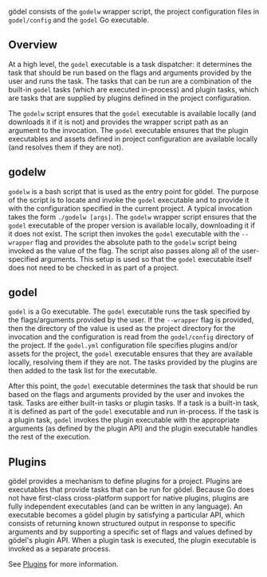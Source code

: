 gödel consists of the `godelw` wrapper script, the project configuration files in `godel/config` and the `godel` Go
executable.

Overview
--------
At a high level, the `godel` executable is a task dispatcher: it determines the task that should be run based on the
flags and arguments provided by the user and runs the task. The tasks that can be run are a combination of the built-in
`godel` tasks (which are executed in-process) and plugin tasks, which are tasks that are supplied by plugins defined in
the project configuration.

The `godelw` script ensures that the `godel` executable is available locally (and downloads it if it is not) and
provides the wrapper script path as an argument to the invocation. The `godel` executable ensures that the plugin
executables and assets defined in project configuration are available locally (and resolves them if they are not).

godelw
------
`godelw` is a bash script that is used as the entry point for gödel. The purpose of the script is to locate and invoke
the `godel` executable and to provide it with the configuration specified in the current project. A typical invocation
takes the form `./godelw [args]`. The `godelw` wrapper script ensures that the `godel` executable of the proper version
is available locally, downloading it if it does not exist. The script then invokes the `godel` executable with the
`--wrapper` flag and provides the absolute path to the `godelw` script being invoked as the value of the flag. The
script also passes along all of the user-specified arguments. This setup is used so that the `godel` executable itself
does not need to be checked in as part of a project.

godel
-----
`godel` is a Go executable. The `godel` executable runs the task specified by the flags/arguments provided by the user.
If the `--wrapper` flag is provided, then the directory of the value is used as the project directory for the invocation
and the configuration is read from the `godel/config` directory of the project. If the `godel.yml` configuration file
specifies plugins and/or assets for the project, the `godel` executable ensures that they are available locally,
resolving them if they are not. The tasks provided by the plugins are then added to the task list for the executable.

After this point, the `godel` executable determines the task that should be run based on the flags and arguments
provided by the user and invokes the task. Tasks are either built-in tasks or plugin tasks. If a task is a built-in
task, it is defined as part of the `godel` executable and run in-process. If the task is a plugin task, `godel` invokes
the plugin executable with the appropriate arguments (as defined by the plugin API) and the plugin executable handles
the rest of the execution.

Plugins
-------
gödel provides a mechanism to define plugins for a project. Plugins are executables that provide tasks that can be run
for gödel. Because Go does not have first-class cross-platform support for native plugins, plugins are fully independent
executables (and can be written in any language). An executable becomes a gödel plugin by satisfying a particular API,
which consists of returning known structured output in response to specific arguments and by supporting a specific set
of flags and values defined by gödel's plugin API. When a plugin task is executed, the plugin executable is invoked as
a separate process.

See [Plugins](https://github.com/palantir/godel/wiki/Plugins) for more information.
